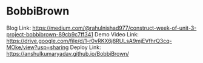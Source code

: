 # BobbiBrown 
Blog Link: https://medium.com/@rahulnishad977/construct-week-of-unit-3-project-bobbibrown-89cb9c7ff341
Demo Video Link: https://drive.google.com/file/d/1-r0vRKX6j8RULsA9mjEVfhrQ3cq-MOke/view?usp=sharing
Deploy Link: https://anshulkumaryadav.github.io/BobbiBrown/

